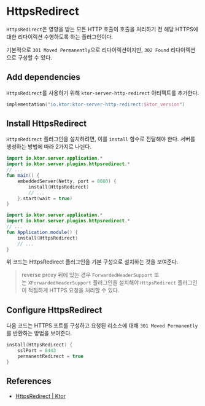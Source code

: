 # HttpsRedirect

`HttpsRedirect`은 영향을 받는 모든 HTTP 호출이 호출을 처리하기 전 해당 HTTPS에 대한 리다이렉션 수행하도록 하는 플러그인이다.

기본적으로 `301 Moved Permanently`으로 리다이렉션이지만, `302 Found` 리다이렉션으로 구성할 수 있다.

## Add dependencies

`HttpsRedirect`를 사용하기 위해 `ktor-server-http-redirect` 아티팩트를 추가한다.

```kotlin
implementation("io.ktor:ktor-server-http-redirect:$ktor_version")
```

## Install HttpsRedirect

`HttpsRedirect` 플러그인을 설치하려면, 이를 `install` 함수로 전달해야 한다. 서버를 생성하는 방법에 따라 2가지로 나뉜다.

```kotlin
import io.ktor.server.application.*
import io.ktor.server.plugins.httpsredirect.*
// ...
fun main() {
    embeddedServer(Netty, port = 8080) {
        install(HttpsRedirect)
        // ...
    }.start(wait = true)
}
```

```kotlin
import io.ktor.server.application.*
import io.ktor.server.plugins.httpsredirect.*
// ...
fun Application.module() {
    install(HttpsRedirect)
    // ...
}

```

위 코드는 HttpsRedirect 플러그인을 기본 구성으로 설치하는 것을 보여준다.

> reverse proxy 뒤에 있는 경우 `ForwardedHeaderSupport` 또는 `XForwardedHeaderSupport` 플러그인을 설치해야 `HttpsRedirect` 플러그인이 적절하게 HTTPS 요청을 처리할 수 있다.

## Configure HttpsRedirect

다음 코드는 HTTPS 포트를 구성하고 요청된 리소스에 대해 `301 Moved Permanently`를 반환하는 방법을 보여준다.

```kotlin
install(HttpsRedirect) {
    sslPort = 8443
    permanentRedirect = true
}
```

## References

* [HttpsRedirect | Ktor](https://ktor.io/docs/https-redirect.html)